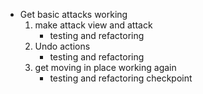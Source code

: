 * Get basic attacks working
	1. make attack view and attack 
		- testing and refactoring
	2. Undo actions
		- testing and refactoring
	3. get moving in place working again
		- testing and refactoring checkpoint
	